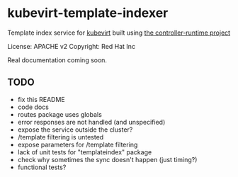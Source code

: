 kubevirt-template-indexer
=========================

Template index service for [kubevirt](http://kubevirt.io) built using [the controller-runtime project](https://github.com/kubernetes-sigs/controller-runtime)

License: APACHE v2
Copyright: Red Hat Inc

Real documentation coming soon.

TODO
----
- fix this README
- code docs
- routes package uses globals
- error responses are not handled (and unspecified)
- expose the service outside the cluster?
- /template filtering is untested
- expose parameters for /template filtering
- lack of unit tests for "templateindex" package
- check why sometimes the sync doesn't happen (just timing?)
- functional tests?
